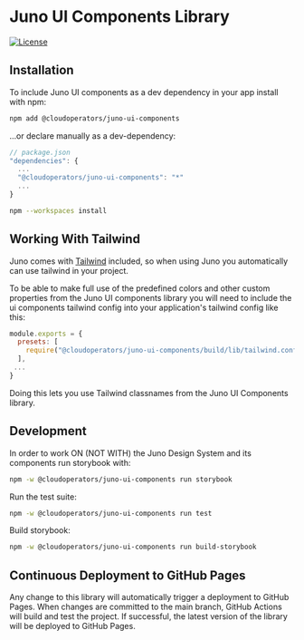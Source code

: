 # Juno UI Components Library

[![License](https://img.shields.io/badge/License-Apache%202.0-blue.svg)](LICENSE)

## Installation

To include Juno UI components as a dev dependency in your app install with npm:

```bash
npm add @cloudoperators/juno-ui-components
```

…or declare manually as a dev-dependency:

```js
// package.json
"dependencies": {
  ...
  "@cloudoperators/juno-ui-components": "*"
  ...
}
```

```bash
npm --workspaces install
```

## Working With Tailwind

Juno comes with [Tailwind](https://tailwindcss.com/) included, so when using Juno you automatically can use tailwind in your project.

To be able to make full use of the predefined colors and other custom properties from the Juno UI components library you will need to include the ui components tailwind config into your application's tailwind config like this:

```js
module.exports = {
  presets: [
    require("@cloudoperators/juno-ui-components/build/lib/tailwind.config")
  ],
 ...
}
```

Doing this lets you use Tailwind classnames from the Juno UI Components library.

## Development

In order to work ON (NOT WITH) the Juno Design System and its components run storybook with:

```bash
npm -w @cloudoperators/juno-ui-components run storybook
```

Run the test suite:

```bash
npm -w @cloudoperators/juno-ui-components run test
```

Build storybook:

```bash
npm -w @cloudoperators/juno-ui-components run build-storybook
```

## Continuous Deployment to GitHub Pages

Any change to this library will automatically trigger a deployment to GitHub Pages. When changes are committed to the main branch, GitHub Actions will build and test the project. If successful, the latest version of the library will be deployed to GitHub Pages.
